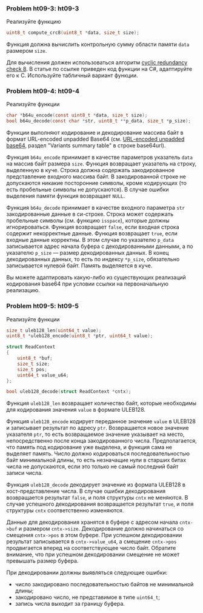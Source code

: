 ### Problem ht09-3: ht09-3

Реализуйте функцию

```c
uint8_t compute_crc8(uint8_t *data, size_t size);
```

Функция должна вычислить контрольную сумму области памяти ```data``` размером ```size```.

Для вычисления должен использоваться алгоритм [cyclic redundancy check 8](http://www.sunshine2k.de/articles/coding/crc/understanding_crc.html). В статье по ссылке приведен код функции на C#, адаптируйте его к C. Используйте табличный вариант функции.

### Problem ht09-4: ht09-4

Реализуйте функции

```c
char *b64u_encode(const uint8_t *data, size_t size);
bool b64u_decode(const char *str, uint8_t **p_data, size_t *p_size);
```

Функции выполняют кодирование и декодирование массива байт в формат URL-encoded unpadded Base64 (см. [URL-encoded unpadded base64](https://en.wikipedia.org/wiki/Base64), раздел "Variants summary table" в строке base64url).

Функция ```b64u_encode``` принимает в качестве параметров указатель ```data``` на массив байт размера ```size```. Функция возвращает указатель на строку, выделенную в куче. Строка должна содержать закодированное представление входного массива байт. В закодированной строке не допускаются никакие посторонние символы, кроме кодирующих (то есть пробельные символы не допускаются). В случае ошибки выделения памяти функция возвращает ```NULL```.

Функция ```b64u_decode``` принимает в качестве входного параметра ```str``` закодированные данные в си-строке. Строка может содержать пробельные символы (см. функцию ```isspace```), которые должны игнорироваться. Функция возвращает ```false```, если входная строка содержит некорректные данные. Функция возвращает ```true```, если входные данные корректны. В этом случае по указателю ```p_data``` записывается адрес начала буфера с декодированными данными, а по указателю ```p_size``` — размер декодированных данных. В конец декодированных данных, то есть по индексу ```*p_size```, обязательно записывается нулевой байт. Память выделяется в куче.

Вы можете адаптировать какую-либо из существующих реализаций кодирования base64 при условии ссылки на первоначальную реализацию.

### Problem ht09-5: ht09-5

Реализуйте функции

```c
size_t uleb128_len(uint64_t value);
uint8_t *uleb128_encode(uint8_t *ptr, uint64_t value);

struct ReadContext
{
    uint8_t *buf;
    size_t size;
    size_t pos;
    uint64_t value_u64;
};

bool uleb128_decode(struct ReadContext *cntx);
```

Функция ```uleb128_len``` возвращает количество байт, которые необходимы для кодирования значения ```value``` в формате ULEB128.

Функция ```uleb128_encode``` кодирует переданное значение ```value``` в ULEB128 и записывает результат по адресу ```ptr```. Возвращается новое значение указателя ```ptr```, то есть возвращаемое значение указывает на место, непосредственно после конца закодированного числа. Предполагается, что память под кодирование уже выделена, и функция сама не выделяет память. Число должно кодироваться последовательностью байт минимальной длины, то есть незначащие нули в старших битах числа не допускаются, если это только не самый последний байт записи числа.

Функция ```uleb128_decode``` декодирует значение из формата ULEB128 в хост-представление числа. В случае ошибки декодирования возвращается результат ```false```, и поля структуры ```cntx``` не меняются. В случае успешного декодирования возвращается результат ```true```, и поля структуры ```cntx``` соответственно изменяются.

Данные для декодирования хранятся в буфере с адресом начала ```cntx->buf``` и размером ```cntx->size```. Декодирование должно начинаться со смещения ```cntx->pos``` в этом буфере. При успешном декодировании результат записывается в ```cntx->value_u64```, а смещение ```cntx->pos``` продвигается вперед на соответствующее число байт. Обратите внимание, что при успешном декодировании смещение не может превышать размер буфера.

При декодировании должны выявляться следующие ошибки:

* число закодировано последовательностью байтов не минимальной длины;
* закодировано число, не представимое в типе ```uint64_t```;
* запись числа выходит за границу буфера.
